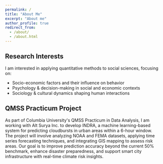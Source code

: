 ```yaml
---
permalink: /
title: "About Me"
excerpt: "About me"
author_profile: true
redirect_from: 
  - /about/
  - /about.html
---
```


## Research Interests
I am interested in applying quantitative methods to social sciences, focusing on:
- Socio-economic factors and their influence on behavior
- Psychology & decision-making in social and economic contexts
- Sociology & cultural dynamics shaping human interactions

## QMSS Practicum Project
As part of Columbia University's QMSS Practicum in Data Analysis, I am working with Alt Surya Inc. to develop INDRA, a machine learning-based system for predicting cloudbursts in urban areas within a 6-hour window. The project will involve analyzing NOAA and FEMA datasets, applying time series forecasting techniques, and integrating GIS mapping to assess risk areas. Our goal is to improve prediction accuracy beyond the current 50% benchmark, enhance disaster preparedness, and support smart city infrastructure with real-time climate risk insights.
